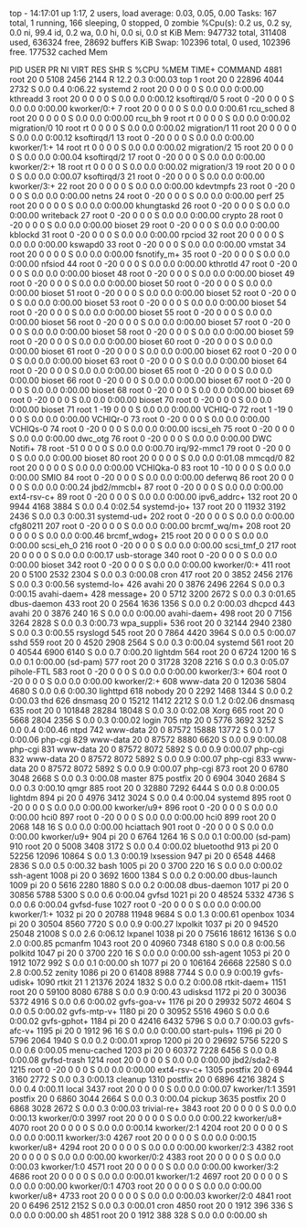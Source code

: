 top - 14:17:01 up  1:17,  2 users,  load average: 0.03, 0.05, 0.00
Tasks: 167 total,   1 running, 166 sleeping,   0 stopped,   0 zombie
%Cpu(s):  0.2 us,  0.2 sy,  0.0 ni, 99.4 id,  0.2 wa,  0.0 hi,  0.0 si,  0.0 st
KiB Mem:    947732 total,   311408 used,   636324 free,    28692 buffers
KiB Swap:   102396 total,        0 used,   102396 free.   177532 cached Mem

  PID USER      PR  NI    VIRT    RES    SHR S  %CPU %MEM     TIME+ COMMAND
 4881 root      20   0    5108   2456   2144 R  12.2  0.3   0:00.03 top
    1 root      20   0   22896   4044   2732 S   0.0  0.4   0:06.22 systemd
    2 root      20   0       0      0      0 S   0.0  0.0   0:00.00 kthreadd
    3 root      20   0       0      0      0 S   0.0  0.0   0:00.12 ksoftirqd/0
    5 root       0 -20       0      0      0 S   0.0  0.0   0:00.00 kworker/0:+
    7 root      20   0       0      0      0 S   0.0  0.0   0:00.61 rcu_sched
    8 root      20   0       0      0      0 S   0.0  0.0   0:00.00 rcu_bh
    9 root      rt   0       0      0      0 S   0.0  0.0   0:00.02 migration/0
   10 root      rt   0       0      0      0 S   0.0  0.0   0:00.02 migration/1
   11 root      20   0       0      0      0 S   0.0  0.0   0:00.12 ksoftirqd/1
   13 root       0 -20       0      0      0 S   0.0  0.0   0:00.00 kworker/1:+
   14 root      rt   0       0      0      0 S   0.0  0.0   0:00.02 migration/2
   15 root      20   0       0      0      0 S   0.0  0.0   0:00.04 ksoftirqd/2
   17 root       0 -20       0      0      0 S   0.0  0.0   0:00.00 kworker/2:+
   18 root      rt   0       0      0      0 S   0.0  0.0   0:00.02 migration/3
   19 root      20   0       0      0      0 S   0.0  0.0   0:00.07 ksoftirqd/3
   21 root       0 -20       0      0      0 S   0.0  0.0   0:00.00 kworker/3:+
   22 root      20   0       0      0      0 S   0.0  0.0   0:00.00 kdevtmpfs
   23 root       0 -20       0      0      0 S   0.0  0.0   0:00.00 netns
   24 root       0 -20       0      0      0 S   0.0  0.0   0:00.00 perf
   25 root      20   0       0      0      0 S   0.0  0.0   0:00.00 khungtaskd
   26 root       0 -20       0      0      0 S   0.0  0.0   0:00.00 writeback
   27 root       0 -20       0      0      0 S   0.0  0.0   0:00.00 crypto
   28 root       0 -20       0      0      0 S   0.0  0.0   0:00.00 bioset
   29 root       0 -20       0      0      0 S   0.0  0.0   0:00.00 kblockd
   31 root       0 -20       0      0      0 S   0.0  0.0   0:00.00 rpciod
   32 root      20   0       0      0      0 S   0.0  0.0   0:00.00 kswapd0
   33 root       0 -20       0      0      0 S   0.0  0.0   0:00.00 vmstat
   34 root      20   0       0      0      0 S   0.0  0.0   0:00.00 fsnotify_m+
   35 root       0 -20       0      0      0 S   0.0  0.0   0:00.00 nfsiod
   44 root       0 -20       0      0      0 S   0.0  0.0   0:00.00 kthrotld
   47 root       0 -20       0      0      0 S   0.0  0.0   0:00.00 bioset
   48 root       0 -20       0      0      0 S   0.0  0.0   0:00.00 bioset
   49 root       0 -20       0      0      0 S   0.0  0.0   0:00.00 bioset
   50 root       0 -20       0      0      0 S   0.0  0.0   0:00.00 bioset
   51 root       0 -20       0      0      0 S   0.0  0.0   0:00.00 bioset
   52 root       0 -20       0      0      0 S   0.0  0.0   0:00.00 bioset
   53 root       0 -20       0      0      0 S   0.0  0.0   0:00.00 bioset
   54 root       0 -20       0      0      0 S   0.0  0.0   0:00.00 bioset
   55 root       0 -20       0      0      0 S   0.0  0.0   0:00.00 bioset
   56 root       0 -20       0      0      0 S   0.0  0.0   0:00.00 bioset
   57 root       0 -20       0      0      0 S   0.0  0.0   0:00.00 bioset
   58 root       0 -20       0      0      0 S   0.0  0.0   0:00.00 bioset
   59 root       0 -20       0      0      0 S   0.0  0.0   0:00.00 bioset
   60 root       0 -20       0      0      0 S   0.0  0.0   0:00.00 bioset
   61 root       0 -20       0      0      0 S   0.0  0.0   0:00.00 bioset
   62 root       0 -20       0      0      0 S   0.0  0.0   0:00.00 bioset
   63 root       0 -20       0      0      0 S   0.0  0.0   0:00.00 bioset
   64 root       0 -20       0      0      0 S   0.0  0.0   0:00.00 bioset
   65 root       0 -20       0      0      0 S   0.0  0.0   0:00.00 bioset
   66 root       0 -20       0      0      0 S   0.0  0.0   0:00.00 bioset
   67 root       0 -20       0      0      0 S   0.0  0.0   0:00.00 bioset
   68 root       0 -20       0      0      0 S   0.0  0.0   0:00.00 bioset
   69 root       0 -20       0      0      0 S   0.0  0.0   0:00.00 bioset
   70 root       0 -20       0      0      0 S   0.0  0.0   0:00.00 bioset
   71 root       1 -19       0      0      0 S   0.0  0.0   0:00.00 VCHIQ-0
   72 root       1 -19       0      0      0 S   0.0  0.0   0:00.00 VCHIQr-0
   73 root       0 -20       0      0      0 S   0.0  0.0   0:00.00 VCHIQs-0
   74 root       0 -20       0      0      0 S   0.0  0.0   0:00.00 iscsi_eh
   75 root       0 -20       0      0      0 S   0.0  0.0   0:00.00 dwc_otg
   76 root       0 -20       0      0      0 S   0.0  0.0   0:00.00 DWC Notifi+
   78 root     -51   0       0      0      0 S   0.0  0.0   0:00.70 irq/92-mmc1
   79 root       0 -20       0      0      0 S   0.0  0.0   0:00.00 bioset
   80 root      20   0       0      0      0 S   0.0  0.0   0:01.08 mmcqd/0
   82 root      20   0       0      0      0 S   0.0  0.0   0:00.00 VCHIQka-0
   83 root      10 -10       0      0      0 S   0.0  0.0   0:00.00 SMIO
   84 root       0 -20       0      0      0 S   0.0  0.0   0:00.00 deferwq
   86 root      20   0       0      0      0 S   0.0  0.0   0:00.24 jbd2/mmcbl+
   87 root       0 -20       0      0      0 S   0.0  0.0   0:00.00 ext4-rsv-c+
   89 root       0 -20       0      0      0 S   0.0  0.0   0:00.00 ipv6_addrc+
  132 root      20   0    9944   4168   3884 S   0.0  0.4   0:02.54 systemd-jo+
  137 root      20   0   11932   3192   2436 S   0.0  0.3   0:00.31 systemd-ud+
  202 root       0 -20       0      0      0 S   0.0  0.0   0:00.00 cfg80211
  207 root       0 -20       0      0      0 S   0.0  0.0   0:00.00 brcmf_wq/m+
  208 root      20   0       0      0      0 S   0.0  0.0   0:00.46 brcmf_wdog+
  215 root      20   0       0      0      0 S   0.0  0.0   0:00.00 scsi_eh_0
  216 root       0 -20       0      0      0 S   0.0  0.0   0:00.00 scsi_tmf_0
  217 root      20   0       0      0      0 S   0.0  0.0   0:00.17 usb-storage
  340 root       0 -20       0      0      0 S   0.0  0.0   0:00.00 bioset
  342 root       0 -20       0      0      0 S   0.0  0.0   0:00.00 kworker/0:+
  411 root      20   0    5100   2532   2304 S   0.0  0.3   0:00.08 cron
  417 root      20   0    3852   2456   2176 S   0.0  0.3   0:00.56 systemd-lo+
  426 avahi     20   0    3876   2496   2264 S   0.0  0.3   0:00.15 avahi-daem+
  428 message+  20   0    5712   3200   2672 S   0.0  0.3   0:01.65 dbus-daemon
  433 root      20   0    2564   1636   1356 S   0.0  0.2   0:00.03 dhcpcd
  443 avahi     20   0    3876    240     16 S   0.0  0.0   0:00.00 avahi-daem+
  498 root      20   0    7156   3264   2828 S   0.0  0.3   0:00.73 wpa_suppli+
  536 root      20   0   32144   2940   2380 S   0.0  0.3   0:00.55 rsyslogd
  545 root      20   0    7864   4420   3964 S   0.0  0.5   0:00.07 sshd
  559 root      20   0    4520   2908   2564 S   0.0  0.3   0:00.04 systemd
  561 root      20   0   40544   6900   6140 S   0.0  0.7   0:00.20 lightdm
  564 root      20   0    6724   1200     16 S   0.0  0.1   0:00.00 (sd-pam)
  577 root      20   0   31728   3208   2216 S   0.0  0.3   0:05.07 pihole-FTL
  583 root       0 -20       0      0      0 S   0.0  0.0   0:00.00 kworker/3:+
  604 root       0 -20       0      0      0 S   0.0  0.0   0:00.00 kworker/2:+
  608 www-data  20   0   12036   5804   4680 S   0.0  0.6   0:00.30 lighttpd
  618 nobody    20   0    2292   1468   1344 S   0.0  0.2   0:00.03 thd
  626 dnsmasq   20   0   15212  11412   2212 S   0.0  1.2   0:02.06 dnsmasq
  635 root      20   0  101848  28284  18048 S   0.0  3.0   0:02.08 Xorg
  665 root      20   0    5668   2804   2356 S   0.0  0.3   0:00.02 login
  705 ntp       20   0    5776   3692   3252 S   0.0  0.4   0:00.46 ntpd
  742 www-data  20   0   87572  15888  13772 S   0.0  1.7   0:00.06 php-cgi
  829 www-data  20   0   87572   8880   6620 S   0.0  0.9   0:00.08 php-cgi
  831 www-data  20   0   87572   8072   5892 S   0.0  0.9   0:00.07 php-cgi
  832 www-data  20   0   87572   8072   5892 S   0.0  0.9   0:00.07 php-cgi
  833 www-data  20   0   87572   8072   5892 S   0.0  0.9   0:00.07 php-cgi
  873 root      20   0    6780   3048   2668 S   0.0  0.3   0:00.08 master
  875 postfix   20   0    6904   3040   2684 S   0.0  0.3   0:00.10 qmgr
  885 root      20   0   32880   7292   6444 S   0.0  0.8   0:00.05 lightdm
  894 pi        20   0    4976   3412   3024 S   0.0  0.4   0:00.04 systemd
  895 root       0 -20       0      0      0 S   0.0  0.0   0:00.00 kworker/u9+
  896 root       0 -20       0      0      0 S   0.0  0.0   0:00.00 hci0
  897 root       0 -20       0      0      0 S   0.0  0.0   0:00.00 hci0
  899 root      20   0    2068    148     16 S   0.0  0.0   0:00.00 hciattach
  901 root       0 -20       0      0      0 S   0.0  0.0   0:00.00 kworker/u9+
  904 pi        20   0    6764   1264     16 S   0.0  0.1   0:00.00 (sd-pam)
  910 root      20   0    5008   3408   3172 S   0.0  0.4   0:00.02 bluetoothd
  913 pi        20   0   52256  12096  10864 S   0.0  1.3   0:00.19 lxsession
  947 pi        20   0    6548   4468   2836 S   0.0  0.5   0:00.32 bash
 1005 pi        20   0    3700    220     16 S   0.0  0.0   0:00.02 ssh-agent
 1008 pi        20   0    3692   1600   1384 S   0.0  0.2   0:00.00 dbus-launch
 1009 pi        20   0    5616   2280   1880 S   0.0  0.2   0:00.08 dbus-daemon
 1017 pi        20   0   30856   5788   5300 S   0.0  0.6   0:00.04 gvfsd
 1021 pi        20   0   48524   5332   4736 S   0.0  0.6   0:00.04 gvfsd-fuse
 1027 root       0 -20       0      0      0 S   0.0  0.0   0:00.00 kworker/1:+
 1032 pi        20   0   20788  11948   9684 S   0.0  1.3   0:00.61 openbox
 1034 pi        20   0   30504   8560   7720 S   0.0  0.9   0:00.27 lxpolkit
 1037 pi        20   0   94520  25048  21008 S   0.0  2.6   0:06.12 lxpanel
 1038 pi        20   0   75616  18612  16136 S   0.0  2.0   0:00.85 pcmanfm
 1043 root      20   0   40960   7348   6180 S   0.0  0.8   0:00.56 polkitd
 1047 pi        20   0    3700    220     16 S   0.0  0.0   0:00.00 ssh-agent
 1053 pi        20   0    1912   1072    992 S   0.0  0.1   0:00.00 sh
 1077 pi        20   0  106164  26668  22580 S   0.0  2.8   0:00.52 zenity
 1086 pi        20   0   61408   8988   7744 S   0.0  0.9   0:00.19 gvfs-udisk+
 1090 rtkit     21   1   21376   2024   1832 S   0.0  0.2   0:00.08 rtkit-daem+
 1151 root      20   0   59100   8080   6788 S   0.0  0.9   0:00.43 udisksd
 1172 pi        20   0   30036   5372   4916 S   0.0  0.6   0:00.02 gvfs-goa-v+
 1176 pi        20   0   29932   5072   4604 S   0.0  0.5   0:00.02 gvfs-mtp-v+
 1180 pi        20   0   30952   5516   4960 S   0.0  0.6   0:00.02 gvfs-gphot+
 1184 pi        20   0   42416   6432   5796 S   0.0  0.7   0:00.03 gvfs-afc-v+
 1195 pi        20   0    1912     96     16 S   0.0  0.0   0:00.00 start-puls+
 1196 pi        20   0    5796   2064   1940 S   0.0  0.2   0:00.01 xprop
 1200 pi        20   0   29692   5756   5220 S   0.0  0.6   0:00.05 menu-cached
 1203 pi        20   0   60372   7228   6456 S   0.0  0.8   0:00.08 gvfsd-trash
 1214 root      20   0       0      0      0 S   0.0  0.0   0:00.00 jbd2/sda2-8
 1215 root       0 -20       0      0      0 S   0.0  0.0   0:00.00 ext4-rsv-c+
 1305 postfix   20   0    6944   3160   2772 S   0.0  0.3   0:00.13 cleanup
 1310 postfix   20   0    6896   4216   3824 S   0.0  0.4   0:00.11 local
 3437 root      20   0       0      0      0 S   0.0  0.0   0:00.07 kworker/1:1
 3591 postfix   20   0    6860   3044   2664 S   0.0  0.3   0:00.04 pickup
 3635 postfix   20   0    6868   3028   2672 S   0.0  0.3   0:00.03 trivial-re+
 3843 root      20   0       0      0      0 S   0.0  0.0   0:00.13 kworker/0:0
 3997 root      20   0       0      0      0 S   0.0  0.0   0:00.22 kworker/u8+
 4070 root      20   0       0      0      0 S   0.0  0.0   0:00.14 kworker/2:1
 4204 root      20   0       0      0      0 S   0.0  0.0   0:00.11 kworker/3:0
 4267 root      20   0       0      0      0 S   0.0  0.0   0:00.15 kworker/u8+
 4294 root      20   0       0      0      0 S   0.0  0.0   0:00.00 kworker/2:3
 4382 root      20   0       0      0      0 S   0.0  0.0   0:00.00 kworker/0:2
 4383 root      20   0       0      0      0 S   0.0  0.0   0:00.03 kworker/1:0
 4571 root      20   0       0      0      0 S   0.0  0.0   0:00.00 kworker/3:2
 4686 root      20   0       0      0      0 S   0.0  0.0   0:00.01 kworker/1:2
 4697 root      20   0       0      0      0 S   0.0  0.0   0:00.00 kworker/0:1
 4703 root      20   0       0      0      0 S   0.0  0.0   0:00.00 kworker/u8+
 4733 root      20   0       0      0      0 S   0.0  0.0   0:00.03 kworker/2:0
 4841 root      20   0    6496   2512   2152 S   0.0  0.3   0:00.01 cron
 4850 root      20   0    1912    396    336 S   0.0  0.0   0:00.00 sh
 4851 root      20   0    1912    388    328 S   0.0  0.0   0:00.00 sh
